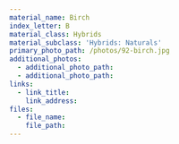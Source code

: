 ```yaml
---
material_name: Birch
index_letter: B
material_class: Hybrids
material_subclass: 'Hybrids: Naturals'
primary_photo_path: /photos/92-birch.jpg
additional_photos:
  - additional_photo_path:
  - additional_photo_path:
links:
  - link_title:
    link_address:
files:
  - file_name:
    file_path:
---
```



